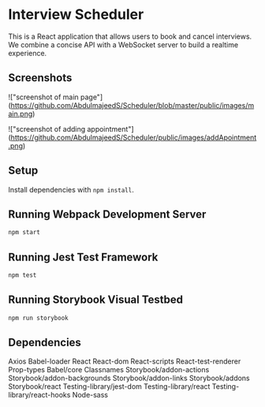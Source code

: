 # Interview Scheduler
This is a React application that allows users to book and cancel interviews. We combine a concise API with a WebSocket server to build a realtime experience.

## Screenshots
!["screenshot of main page"] (https://github.com/AbdulmajeedS/Scheduler/blob/master/public/images/main.png)

!["screenshot of adding appointment"] (https://github.com/AbdulmajeedS/Scheduler/public/images/addApointment.png)

## Setup

Install dependencies with `npm install`.

## Running Webpack Development Server

```sh
npm start
```

## Running Jest Test Framework

```sh
npm test
```

## Running Storybook Visual Testbed

```sh
npm run storybook
```
## Dependencies 
Axios
Babel-loader
React
React-dom
React-scripts
React-test-renderer
Prop-types
Babel/core
Classnames
Storybook/addon-actions
Storybook/addon-backgrounds
Storybook/addon-links
Storybook/addons
Storybook/react
Testing-library/jest-dom
Testing-library/react
Testing-library/react-hooks
Node-sass 